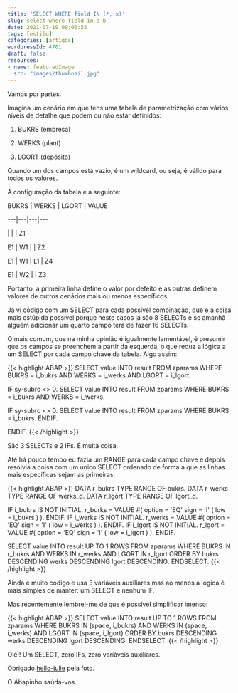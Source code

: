 ```yaml
---
title: 'SELECT WHERE field IN (*, x)'
slug: select-where-field-in-a-b
date: 2021-07-19 09:00:53
tags: [estilo]
categories: [artigos]
wordpressId: 4701
draft: false
resources:
- name: featuredImage
  src: "images/thumbnail.jpg"
---
```

Vamos por partes.

Imagina um cenário em que tens uma tabela de parametrização com vários níveis de detalhe que podem ou não estar definidos:

  1. BUKRS (empresa)

  2. WERKS (plant)

  3. LGORT (depósito)

Quando um dos campos está vazio, é um wildcard, ou seja, é válido para todos os valores.

<!--more-->

A configuração da tabela é a seguinte:

BUKRS
| WERKS
| LGORT
| VALUE

---|---|---|---

|
|
| Z1

E1
| W1
|
| Z2

E1
| W1
| L1
| Z4

E1
| W2
|
| Z3

Portanto, a primeira linha define o valor por defeito e as outras definem valores de outros cenários mais ou menos específicos.

Já vi código com um SELECT para cada possível combinação, que é a coisa mais estúpida possível porque neste casos já são 8 SELECTs e se amanhã alguém adicionar um quarto campo terá de fazer 16 SELECTs.

O mais comum, que na minha opinião é igualmente lamentável, é presumir que os campos se preenchem a partir da esquerda, o que reduz a lógica a um SELECT por cada campo chave da tabela. Algo assim:

{{< highlight ABAP >}}
SELECT value INTO result
FROM zparams
WHERE BUKRS = i_bukrs
  AND WERKS = i_werks
  AND LGORT = i_lgort.

IF sy-subrc <> 0.
  SELECT value INTO result
  FROM zparams
  WHERE BUKRS = i_bukrs
    AND WERKS = i_werks.

  IF sy-subrc <> 0.
    SELECT value INTO result
    FROM zparams
    WHERE BUKRS = i_bukrs.
  ENDIF.

ENDIF.
{{< /highlight >}}

São 3 SELECTs e 2 IFs. É muita coisa.

Até há pouco tempo eu fazia um RANGE para cada campo chave e depois resolvia a coisa com um único SELECT ordenado de forma a que as linhas mais específicas sejam as primeiras:


{{< highlight ABAP >}}
DATA r_bukrs TYPE RANGE OF bukrs.
DATA r_werks TYPE RANGE OF werks_d.
DATA r_lgort TYPE RANGE OF lgort_d.

IF i_bukrs IS NOT INITIAL.
  r_burks = VALUE #( option = 'EQ' sign = 'I' ( low = i_bukrs ) ).
ENDIF.
IF i_werks IS NOT INITIAL.
  r_werks = VALUE #( option = 'EQ' sign = 'I' ( low = i_werks ) ).
ENDIF.
IF i_lgort IS NOT INITIAL.
  r_lgort = VALUE #( option = 'EQ' sign = 'I' ( low = i_lgort ) ).
ENDIF.

SELECT value INTO result
UP TO 1 ROWS
FROM zparams
WHERE BUKRS IN r_bukrs
  AND WERKS IN r_werks
  AND LGORT IN r_lgort
ORDER BY bukrs DESCENDING werks DESCENDING lgort DESCENDING.
ENDSELECT.
{{< /highlight >}}

Ainda é muito código e usa 3 variáveis auxiliares mas ao menos a lógica é mais simples de manter: um SELECT e nenhum IF.

Mas recentemente lembrei-me de que é possível simplificar imenso:


{{< highlight ABAP >}}
SELECT value INTO result
UP TO 1 ROWS
FROM zparams
WHERE BUKRS IN (space, i_bukrs) 
  AND WERKS IN (space, i_werks)
  AND LGORT IN (space, i_lgort)
ORDER BY bukrs DESCENDING werks DESCENDING lgort DESCENDING.
ENDSELECT.
{{< /highlight >}}

Olé!! Um SELECT, zero IFs, zero variáveis auxiliares.

Obrigado [hello-julie][1] pela foto.

O Abapinho saúda-vos.

   [1]: https://visualhunt.co/a6/9d50a0f7
